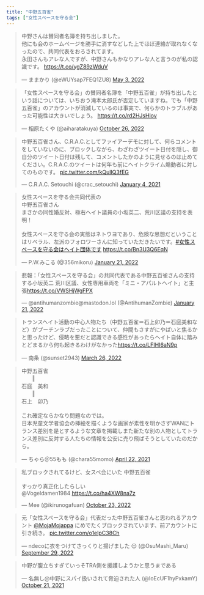 ```yaml
---
title: "中野五百雀"
tags: ["女性スペースを守る会"]
---
```


<blockquote class="twitter-tweet"><p lang="ja" dir="ltr">中野さんは賛同者名簿を持ち出しました。<br>他にも会のホームページを勝手に消すなどした上でほぼ連絡が取れなくなったので、共同代表をおろされてます。<br>永田さんもアレな人ですが、中野さんもかなりアレな人と言うのが私の認識です。 <a href="https://t.co/ygZ89zWduV">https://t.co/ygZ89zWduV</a></p>&mdash; ままかり (@eWUYsap7FEQ1ZU8) <a href="https://twitter.com/eWUYsap7FEQ1ZU8/status/1521588235549691905?ref_src=twsrc%5Etfw">May 3, 2022</a></blockquote> <script async src="https://platform.twitter.com/widgets.js" charset="utf-8"></script>

<blockquote class="twitter-tweet"><p lang="ja" dir="ltr">「女性スペースを守る会」の賛同者名簿を「中野五百雀」が持ち出したという話については、いちおう滝本太郎氏が否定していますね。でも「中野五百雀」のアカウントが消滅しているのは事実で、何らかのトラブルがあった可能性は大きいでしょう。 <a href="https://t.co/rd2HJsHlov">https://t.co/rd2HJsHlov</a></p>&mdash; 相原たくや (@aiharatakuya) <a href="https://twitter.com/aiharatakuya/status/1585182519879929857?ref_src=twsrc%5Etfw">October 26, 2022</a></blockquote> <script async src="https://platform.twitter.com/widgets.js" charset="utf-8"></script>

<blockquote class="twitter-tweet"><p lang="ja" dir="ltr">中野五百雀さん、C.R.A.C.としてファイアーデモに対して、何らコメントをしていないのに、ブロックしながら、わざわざツイート日付を隠し、御自分のツイート日付は残して、コメントしたかのように見せるのは止めてください。C.R.A.C.のツイートは何年も前にヘイトクライム煽動者に対してのものです。 <a href="https://t.co/kQulIQ3fEG">pic.twitter.com/kQulIQ3fEG</a></p>&mdash; C.R.A.C. Setouchi (@crac_setouchi) <a href="https://twitter.com/crac_setouchi/status/1346186598593925121?ref_src=twsrc%5Etfw">January 4, 2021</a></blockquote> <script async src="https://platform.twitter.com/widgets.js" charset="utf-8"></script>

<blockquote class="twitter-tweet"><p lang="ja" dir="ltr">女性スペースを守る会共同代表の<br>中野五百雀さん<br>まさかの同性婚反対、極右ヘイト議員の小坂英二、荒川区議の支持を表明！<br><br>女性スペースを守る会の実態はネトウヨであり、危険な思想だということはリベラル、左派のフォロワーさんに知っていただきたいです。<a href="https://twitter.com/hashtag/%E5%A5%B3%E6%80%A7%E3%82%B9%E3%83%9A%E3%83%BC%E3%82%B9%E3%82%92%E5%AE%88%E3%82%8B%E4%BC%9A%E3%81%AF%E3%83%98%E3%82%A4%E3%83%88%E5%9B%A3%E4%BD%93%E3%81%A7%E3%81%99?src=hash&amp;ref_src=twsrc%5Etfw">#女性スペースを守る会はヘイト団体です</a> <a href="https://t.co/Bn3U3Q6EqN">https://t.co/Bn3U3Q6EqN</a></p>&mdash; P.W.みこる (@356mikoru) <a href="https://twitter.com/356mikoru/status/1484326322453495808?ref_src=twsrc%5Etfw">January 21, 2022</a></blockquote> <script async src="https://platform.twitter.com/widgets.js" charset="utf-8"></script>

<blockquote class="twitter-tweet"><p lang="ja" dir="ltr">悲報：「女性スペースを守る会」の共同代表である中野五百雀さんの支持する小坂英二 荒川区議、女性専用車両を「ミニ・アパルトヘイト」と主張<a href="https://t.co/VWSHjWgFPX">https://t.co/VWSHjWgFPX</a></p>&mdash; @antihumanzombie@mastodon.lol (@AntihumanZombie) <a href="https://twitter.com/AntihumanZombie/status/1484497373716160514?ref_src=twsrc%5Etfw">January 21, 2022</a></blockquote> <script async src="https://platform.twitter.com/widgets.js" charset="utf-8"></script>

<blockquote class="twitter-tweet"><p lang="ja" dir="ltr">トランスヘイト活動の中心人物たち（中野五百雀＝石上卯乃＝石庭美和など）がプーチンラブだったことについて、仲間もさすがにやばいと焦るかと思ったけど、侵略を悪だと認識できる感性があったらヘイト自体に踏みとどまるから何も起きるわけがなかった<a href="https://t.co/LFIHI6aN9p">https://t.co/LFIHI6aN9p</a></p>&mdash; 南条 (@sunset2943) <a href="https://twitter.com/sunset2943/status/1507546942624047113?ref_src=twsrc%5Etfw">March 26, 2022</a></blockquote> <script async src="https://platform.twitter.com/widgets.js" charset="utf-8"></script>

<blockquote class="twitter-tweet"><p lang="ja" dir="ltr">中野五百雀<br>　　‖<br>石庭　美和<br>　　‖<br>石上　卯乃<br><br>これ確定ならかなり問題なのでは。<br>日本児童文学者協会の挿絵を描くような画家が素性を明かさずWANにトランス差別を是とするような文章を掲載しまた新たな別の人物としてトランス差別に反対する人たちの情報を公安に売り飛ばそうとしていたのだから。</p>&mdash; ちゃら＠55もも (@chara55momo) <a href="https://twitter.com/chara55momo/status/1385263525988225028?ref_src=twsrc%5Etfw">April 22, 2021</a></blockquote> <script async src="https://platform.twitter.com/widgets.js" charset="utf-8"></script>

<blockquote class="twitter-tweet"><p lang="ja" dir="ltr">私ブロックされてるけど、女スペ会にいた 中野五百雀<br><br>すっかり真正化したらしい<br>@Vogeldamen1984 <a href="https://t.co/ha4XW8na7z">https://t.co/ha4XW8na7z</a></p>&mdash; Mee (@ikirunogafuan) <a href="https://twitter.com/ikirunogafuan/status/1584194857903722496?ref_src=twsrc%5Etfw">October 23, 2022</a></blockquote> <script async src="https://platform.twitter.com/widgets.js" charset="utf-8"></script>

<blockquote class="twitter-tweet"><p lang="ja" dir="ltr">元「女性スペースを守る会」代表だった中野五百雀さんと思われるアカウント <a href="https://twitter.com/MojaMojappa?ref_src=twsrc%5Etfw">@MojaMojappa</a> にめでたくブロックされています、前アカウントに引き続き。 <a href="https://t.co/o1eIpC38Ch">pic.twitter.com/o1eIpC38Ch</a></p>&mdash; ndecoに衣をつけてさっくりと揚げました 😌 (@OsuMashi_Maru) <a href="https://twitter.com/OsuMashi_Maru/status/1575590102784675840?ref_src=twsrc%5Etfw">September 29, 2022</a></blockquote> <script async src="https://platform.twitter.com/widgets.js" charset="utf-8"></script>

<blockquote class="twitter-tweet"><p lang="ja" dir="ltr">中野が腹立ちすぎていっそTRA側を援護しようかと思うまである</p>&mdash; 名無し@中野にスパイ扱いされて脅迫された人 (@IoEcUF1hyPxkamY) <a href="https://twitter.com/IoEcUF1hyPxkamY/status/1451028651303079936?ref_src=twsrc%5Etfw">October 21, 2021</a></blockquote> <script async src="https://platform.twitter.com/widgets.js" charset="utf-8"></script>
